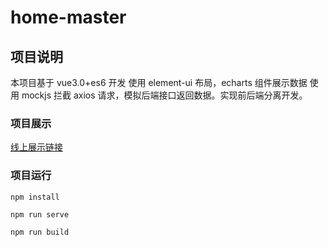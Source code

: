 # home-master

## 项目说明

本项目基于 vue3.0+es6 开发 使用 element-ui 布局，echarts 组件展示数据
使用 mockjs 拦截 axios 请求，模拟后端接口返回数据。实现前后端分离开发。

### 项目展示

[线上展示链接](http://47.113.195.79:9000)

### 项目运行

```
npm install

npm run serve

npm run build

```
